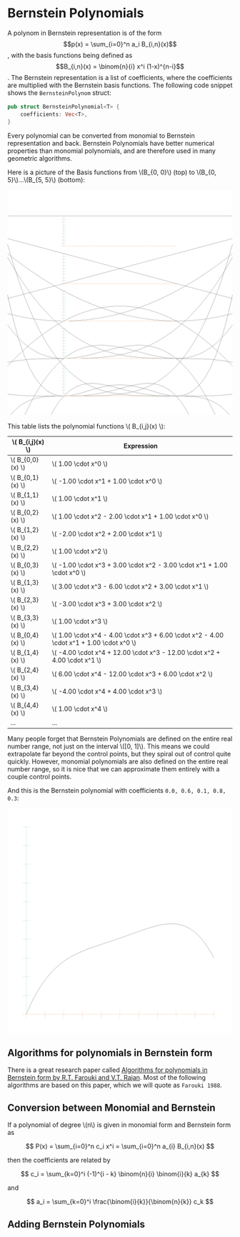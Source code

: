# Bernstein Polynomials

A polynom in Bernstein representation is of the form $$p(x) = \sum_{i=0}^n a_i B_{i,n}(x)$$, with the basis functions being defined as $$B_{i,n}(x) = \binom{n}{i} x^i (1-x)^{n-i}$$. The Bernstein representation is a list of coefficients, where the coefficients are multiplied with the Bernstein basis functions. The following code snippet shows the `BernsteinPolynom` struct:

```rust
pub struct BernsteinPolynomial<T> {
    coefficients: Vec<T>,
}
```

Every polynomial can be converted from monomial to Bernstein representation and back. Bernstein Polynomials have better numerical properties than monomial polynomials, and are therefore used in many geometric algorithms.

Here is a picture of the Basis functions from \\(B_{0, 0}\\) (top) to \\(B_{0, 5}\\)...\\(B_{5, 5}\\) (bottom):

![Bernstein Basis Functions](./generated_images/algebra/bernstein_basis.png)

This table lists the polynomial functions \\( B_{i,j}(x) \\):

| \\( B_{i,j}(x) \\)  | Expression |
|-------------------|------------|
| \\( B_{0,0}(x) \\)  | \\( 1.00 \cdot x^0 \\) |
| \\( B_{0,1}(x) \\)  | \\( -1.00 \cdot x^1 + 1.00 \cdot x^0 \\) |
| \\( B_{1,1}(x) \\)  | \\( 1.00 \cdot x^1 \\) |
| \\( B_{0,2}(x) \\)  | \\( 1.00 \cdot x^2 - 2.00 \cdot x^1 + 1.00 \cdot x^0 \\) |
| \\( B_{1,2}(x) \\)  | \\( -2.00 \cdot x^2 + 2.00 \cdot x^1 \\) |
| \\( B_{2,2}(x) \\)  | \\( 1.00 \cdot x^2 \\) |
| \\( B_{0,3}(x) \\)  | \\( -1.00 \cdot x^3 + 3.00 \cdot x^2 - 3.00 \cdot x^1 + 1.00 \cdot x^0 \\) |
| \\( B_{1,3}(x) \\)  | \\( 3.00 \cdot x^3 - 6.00 \cdot x^2 + 3.00 \cdot x^1 \\) |
| \\( B_{2,3}(x) \\)  | \\( -3.00 \cdot x^3 + 3.00 \cdot x^2 \\) |
| \\( B_{3,3}(x) \\)  | \\( 1.00 \cdot x^3 \\) |
| \\( B_{0,4}(x) \\)  | \\( 1.00 \cdot x^4 - 4.00 \cdot x^3 + 6.00 \cdot x^2 - 4.00 \cdot x^1 + 1.00 \cdot x^0 \\) |
| \\( B_{1,4}(x) \\)  | \\( -4.00 \cdot x^4 + 12.00 \cdot x^3 - 12.00 \cdot x^2 + 4.00 \cdot x^1 \\) |
| \\( B_{2,4}(x) \\)  | \\( 6.00 \cdot x^4 - 12.00 \cdot x^3 + 6.00 \cdot x^2 \\) |
| \\( B_{3,4}(x) \\)  | \\( -4.00 \cdot x^4 + 4.00 \cdot x^3 \\) |
| \\( B_{4,4}(x) \\)  | \\( 1.00 \cdot x^4 \\) |
| ...               | ...        |

Many people forget that Bernstein Polynomials are defined on the entire real number range, not just on the interval \\([0, 1]\\). This means we could extrapolate far beyond the control points, but they spiral out of control quite quickly. However, monomial polynomials are also defined on the entire real number range, so it is nice that we can approximate them entirely with a couple control points.

And this is the Bernstein polynomial with coefficients `0.0, 0.6, 0.1, 0.8, 0.3`:

![Bernstein Function](./generated_images/algebra/bernstein.png)

## Algorithms for polynomials in Bernstein form

There is a great research paper called [Algorithms for polynomials in Bernstein form by R.T. Farouki and V.T. Rajan](https://www.sciencedirect.com/science/article/pii/0167839688900167). Most of the following algorithms are based on this paper, which we will quote as `Farouki 1988`.

## Conversion between Monomial and Bernstein

If a polynomial of degree \\(n\\) is given in monomial form and Bernstein form as

$$ P(x) = \sum_{i=0}^n c_i x^i = \sum_{i=0}^n a_{i} B_{i,n}(x) $$

then the coefficients are related by

$$ c_i = \sum_{k=0}^i (-1)^{i - k} \binom{n}{i} \binom{i}{k} a_{k} $$

and

$$ a_i = \sum_{k=0}^i \frac{\binom{i}{k}}{\binom{n}{k}} c_k $$

## Adding Bernstein Polynomials




